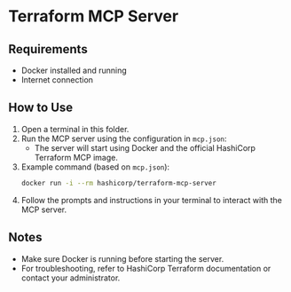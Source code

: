 # Terraform MCP Server

## Requirements
- Docker installed and running
- Internet connection

## How to Use
1. Open a terminal in this folder.
2. Run the MCP server using the configuration in `mcp.json`:
   - The server will start using Docker and the official HashiCorp Terraform MCP image.
3. Example command (based on `mcp.json`):
   ```sh
   docker run -i --rm hashicorp/terraform-mcp-server
   ```
4. Follow the prompts and instructions in your terminal to interact with the MCP server.

## Notes
- Make sure Docker is running before starting the server.
- For troubleshooting, refer to HashiCorp Terraform documentation or contact your administrator.
